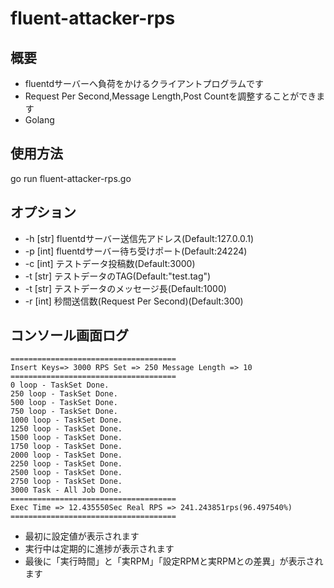 # fluent-attacker-rps

## 概要

* fluentdサーバーへ負荷をかけるクライアントプログラムです
* Request Per Second,Message Length,Post Countを調整することができます
* Golang

## 使用方法

go run fluent-attacker-rps.go

## オプション

* -h [str] fluentdサーバー送信先アドレス(Default:127.0.0.1)
* -p [int] fluentdサーバー待ち受けポート(Default:24224)
* -c [int] テストデータ投稿数(Default:3000)
* -t [str] テストデータのTAG(Default:"test.tag")
* -t [str] テストデータのメッセージ長(Default:1000)
* -r [int] 秒間送信数(Request Per Second)(Default:300)


## コンソール画面ログ

```
=====================================
Insert Keys=> 3000 RPS Set => 250 Message Length => 10
=====================================
0 loop - TaskSet Done.
250 loop - TaskSet Done.
500 loop - TaskSet Done.
750 loop - TaskSet Done.
1000 loop - TaskSet Done.
1250 loop - TaskSet Done.
1500 loop - TaskSet Done.
1750 loop - TaskSet Done.
2000 loop - TaskSet Done.
2250 loop - TaskSet Done.
2500 loop - TaskSet Done.
2750 loop - TaskSet Done.
3000 Task - All Job Done.
=====================================
Exec Time => 12.435550Sec Real RPS => 241.243851rps(96.497540%)
=====================================
```

* 最初に設定値が表示されます
* 実行中は定期的に進捗が表示されます
* 最後に「実行時間」と「実RPM」「設定RPMと実RPMとの差異」が表示されます
